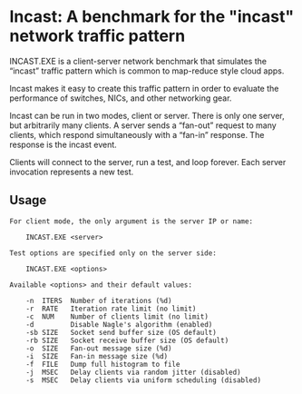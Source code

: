 Incast: A benchmark for the "incast" network traffic pattern
==========

INCAST.EXE is a client-server network benchmark that simulates the “incast” traffic pattern which is common to map-reduce style cloud apps.

Incast makes it easy to create this traffic pattern in order to evaluate the performance of switches, NICs, and other networking gear.

Incast can be run in two modes, client or server.  There is only one server, but arbitrarily many clients.  A server sends a “fan-out” request to many clients, which respond simultaneously with a “fan-in” response.  The response is the incast event.

Clients will connect to the server, run a test, and loop forever. Each server invocation represents a new test.

Usage
------

    For client mode, the only argument is the server IP or name:
    
        INCAST.EXE <server>
    
    Test options are specified only on the server side:
    
        INCAST.EXE <options>
    
    Available <options> and their default values:
        
        -n  ITERS  Number of iterations (%d)
        -r  RATE   Iteration rate limit (no limit)
        -c  NUM    Number of clients limit (no limit)
        -d         Disable Nagle's algorithm (enabled)
        -sb SIZE   Socket send buffer size (OS default)
        -rb SIZE   Socket receive buffer size (OS default)
        -o  SIZE   Fan-out message size (%d)
        -i  SIZE   Fan-in message size (%d)
        -f  FILE   Dump full histogram to file
        -j  MSEC   Delay clients via random jitter (disabled)
        -s  MSEC   Delay clients via uniform scheduling (disabled)
        
        
